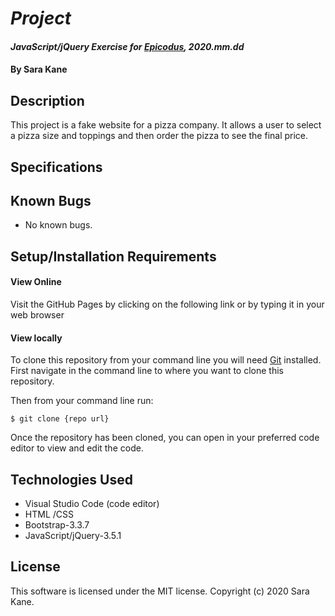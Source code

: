 # _Project_

#### _JavaScript/jQuery Exercise for [Epicodus](https://www.epicodus.com/), 2020.mm.dd_

#### By **Sara Kane**

## Description
This project is a fake website for a pizza company. It allows a user to select a pizza size and toppings and then order the pizza to see the final price.

## Specifications


## Known Bugs
* No known bugs.   

## Setup/Installation Requirements
#### View Online
Visit the GitHub Pages by clicking on the following link or by typing it in your web browser <url>

#### View locally
To clone this repository from your command line you will need [Git](https://git-scm.com/) installed. First navigate in the command line to where you want to clone this repository. 

Then from your command line run:

`$ git clone {repo url}`

Once the repository has been cloned, you can open in your preferred code editor to view and edit the code. 

## Technologies Used
* Visual Studio Code (code editor)
* HTML /CSS
* Bootstrap-3.3.7
* JavaScript/jQuery-3.5.1

## License
This software is licensed under the MIT license. Copyright (c) 2020 Sara Kane.